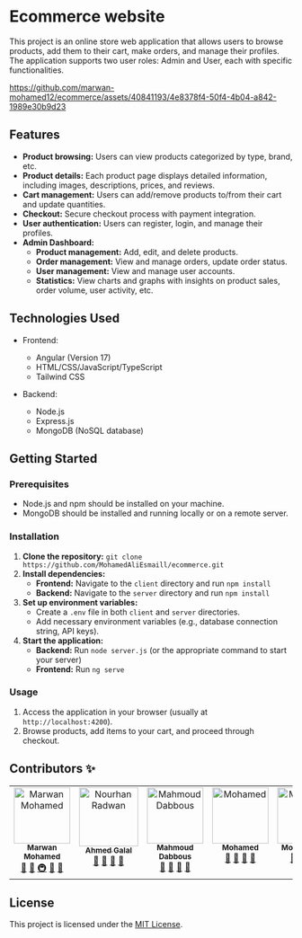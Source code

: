 # Ecommerce website

This project is an online store web application that allows users to browse products, add them to their cart, make orders, and manage their profiles. The application supports two user roles: Admin and User, each with specific functionalities.

https://github.com/marwan-mohamed12/ecommerce/assets/40841193/4e8378f4-50f4-4b04-a842-1989e30b9d23


## Features

*   **Product browsing:** Users can view products categorized by type, brand, etc.
*   **Product details:** Each product page displays detailed information, including images, descriptions, prices, and reviews.
*   **Cart management:** Users can add/remove products to/from their cart and update quantities.
*   **Checkout:** Secure checkout process with payment integration.
*   **User authentication:** Users can register, login, and manage their profiles.
*   **Admin Dashboard:**
    *   **Product management:** Add, edit, and delete products. 
    *   **Order management:** View and manage orders, update order status.
    *   **User management:** View and manage user accounts. 
    *   **Statistics:** View charts and graphs with insights on product sales, order volume, user activity, etc. 

## Technologies Used

- Frontend:

  - Angular (Version 17)
  - HTML/CSS/JavaScript/TypeScript
  - Tailwind CSS

- Backend:
  - Node.js
  - Express.js
  - MongoDB (NoSQL database)

## Getting Started

### Prerequisites

- Node.js and npm should be installed on your machine.
- MongoDB should be installed and running locally or on a remote server.

### Installation

1.  **Clone the repository:** `git clone https://github.com/MohamedAliEsmaill/ecommerce.git`
2.  **Install dependencies:**
    *   **Frontend:** Navigate to the `client` directory and run `npm install` 
    *   **Backend:** Navigate to the `server` directory and run `npm install`
3.  **Set up environment variables:**
    *   Create a `.env` file in both `client` and `server` directories.
    *   Add necessary environment variables (e.g., database connection string, API keys).
4.  **Start the application:**
    *   **Backend:** Run `node server.js` (or the appropriate command to start your server)
    *   **Frontend:** Run `ng serve`

### Usage

1.  Access the application in your browser (usually at `http://localhost:4200`).
2.  Browse products, add items to your cart, and proceed through checkout.

## Contributors ✨

<table>
  <tbody>
    <tr>
        <td align="center" valign="top" width="14.28%">
            <a href="https://github.com/marwan-mohamed12">
            <img
                src="https://avatars.githubusercontent.com/u/40841193?v=4"
                width="100px;"
                alt="Marwan Mohamed"
            /><br /><sub><b>Marwan Mohamed</b></sub> </a
            ><br />
            <a href="https://github.com/xMohamd/instagram/commits?author=marwan-mohamed12" title="Documentation">📖</a>
             <a href="#" title="Tools">🔧</a>
             <a href="#" title="Infrastructure (Hosting, Build-Tools, etc)">🚇</a>
             <a href="#" title="Maintenance">🚧</a>
            <a href="https://github.com/all-contributors/all-contributors/pulls?q=is%3Apr+reviewed-by%3Ajakebolam" title="Reviewed Pull Requests">👀</a>
        </td>
        <td align="center" valign="top" width="15%">
            <a href="https://github.com/ahmedgalal2001">
            <img
                src="https://avatars.githubusercontent.com/u/151751204?v=4"
                width="105px;"
                alt="Nourhan Radwan"
            /><br /><sub><b> Ahmed Galal</b></sub> </a
            ><br />
            <a href="#" title="Answering Questions">💬</a>
            <a href="#" title="Documentation">📖</a>
            <a href="#" title="Reviewed Pull Requests">👀</a>
            <a href="#" title="Talks">📢</a>
        </td>
        <td align="center" valign="top" width="14.28%">
            <a href="https://github.com/MahmoudDabbous">
            <img
                src="https://avatars.githubusercontent.com/u/109554499?v=4"
                width="100px;"
                alt="Mahmoud Dabbous"
            /><br /><sub><b>Mahmoud Dabbous</b></sub> </a
            ><br />
            <a href="#" title="Answering Questions">💬</a>
            <a href="#" title="Documentation">📖</a>
            <a href="#" title="Reviewed Pull Requests">👀</a>
            <a href="#" title="Talks">📢</a>
        </td>
        <td align="center" valign="top" width="14.28%">
            <a href="https://github.com/xMohamd">
            <img
                src="https://avatars.githubusercontent.com/u/10786768?v=4"
                width="100px;"
                alt="Mohamed"
            /><br /><sub><b>Mohamed</b></sub> </a
            ><br />
            <a href="#" title="Answering Questions">💬</a>
            <a href="#" title="Documentation">📖</a>
            <a href="#" title="Reviewed Pull Requests">👀</a>
            <a href="#" title="Talks">📢</a>
        </td>
        <td align="center" valign="top" width="14.28%">
            <a href="https://github.com/MohamedAliEsmaill">
            <img
                src="https://avatars.githubusercontent.com/u/76743957?v=4"
                width="100px;"
                alt="Mohamed Ali"
            /><br /><sub><b>Mohamed Ali</b></sub> </a
            ><br />
            <a href="#" title="Answering Questions">💬</a>
            <a href="#" title="Documentation">📖</a>
            <a href="#" title="Reviewed Pull Requests">👀</a>
            <a href="#" title="Talks">📢</a>
        </td>
        <td align="center" valign="top" width="14.28%">
            <a href="https://github.com/mahmudhmh">
            <img
                src="https://avatars.githubusercontent.com/u/54104161?v=4"
                width="100px;"
                alt="Mohamed Ali"
            /><br /><sub><b> Mahmoud Hussien</b></sub> </a
            ><br />
            <a href="#" title="Answering Questions">💬</a>
            <a href="#" title="Documentation">📖</a>
            <a href="#" title="Reviewed Pull Requests">👀</a>
            <a href="#" title="Talks">📢</a>
        </td>
        </tr>
  </tbody>
</table>

## License

This project is licensed under the [MIT License](LICENSE).
